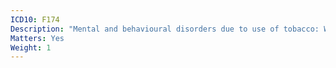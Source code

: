 ```yaml
---
ICD10: F174
Description: "Mental and behavioural disorders due to use of tobacco: Withdrawal state with delirium"
Matters: Yes
Weight: 1
---
```

